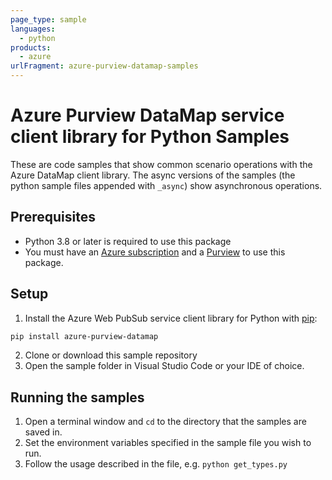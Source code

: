 ```yaml
---
page_type: sample
languages:
  - python
products:
  - azure
urlFragment: azure-purview-datamap-samples
---
```


# Azure Purview DataMap service client library for Python Samples

These are code samples that show common scenario operations with the Azure DataMap client library.
The async versions of the samples (the python sample files appended with `_async`) show asynchronous operations.

## Prerequisites

* Python 3.8 or later is required to use this package
* You must have an [Azure subscription][azure_subscription] and a [Purview][purview_resource] to use this package.

## Setup

1. Install the Azure Web PubSub service client library for Python with [pip](https://pypi.org/project/pip/):

```bash
pip install azure-purview-datamap
```

2. Clone or download this sample repository
3. Open the sample folder in Visual Studio Code or your IDE of choice.

## Running the samples

1. Open a terminal window and `cd` to the directory that the samples are saved in.
2. Set the environment variables specified in the sample file you wish to run.
3. Follow the usage described in the file, e.g. `python get_types.py`


<!-- LINKS -->

[product_documentation]: https://azure.microsoft.com/services/purview/
[azure_subscription]: https://azure.microsoft.com/free/
[purview_resource]: https://learn.microsoft.com/azure/purview/create-catalog-portal